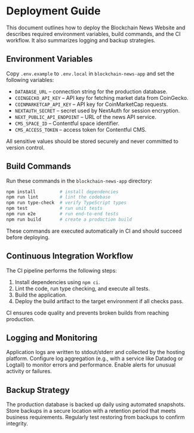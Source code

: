 # Deployment Guide

This document outlines how to deploy the Blockchain News Website and describes required environment variables, build commands, and the CI workflow. It also summarizes logging and backup strategies.

## Environment Variables

Copy `.env.example` to `.env.local` in `blockchain-news-app` and set the following variables:

- `DATABASE_URL` – connection string for the production database.
- `COINGECKO_API_KEY` – API key for fetching market data from CoinGecko.
- `COINMARKETCAP_API_KEY` – API key for CoinMarketCap requests.
- `NEXTAUTH_SECRET` – secret used by NextAuth for session encryption.
- `NEXT_PUBLIC_API_ENDPOINT` – URL of the news API service.
- `CMS_SPACE_ID` – Contentful space identifier.
- `CMS_ACCESS_TOKEN` – access token for Contentful CMS.

All sensitive values should be stored securely and never committed to version control.

## Build Commands

Run these commands in the `blockchain-news-app` directory:

```bash
npm install         # install dependencies
npm run lint        # lint the codebase
npm run type-check  # verify TypeScript types
npm test            # run unit tests
npm run e2e         # run end-to-end tests
npm run build       # create a production build
```

These commands are executed automatically in CI and should succeed before deploying.

## Continuous Integration Workflow

The CI pipeline performs the following steps:

1. Install dependencies using `npm ci`.
2. Lint the code, run type checking, and execute all tests.
3. Build the application.
4. Deploy the build artifact to the target environment if all checks pass.

CI ensures code quality and prevents broken builds from reaching production.

## Logging and Monitoring

Application logs are written to stdout/stderr and collected by the hosting platform. Configure log aggregation (e.g., with a service like Datadog or Logtail) to monitor errors and performance. Enable alerts for unusual activity or failures.

## Backup Strategy

The production database is backed up daily using automated snapshots. Store backups in a secure location with a retention period that meets business requirements. Regularly test restoring from backups to confirm integrity.

